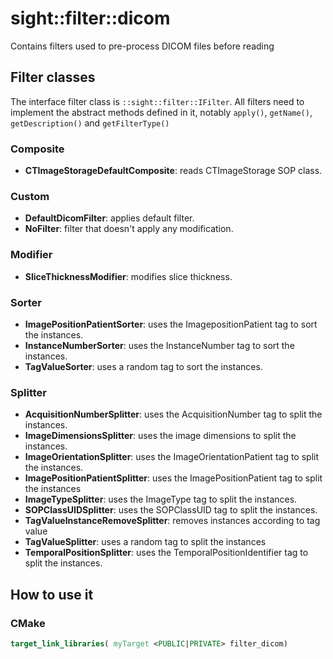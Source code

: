 # sight::filter::dicom

Contains filters used to pre-process DICOM files before reading

## Filter classes

The interface filter class is `::sight::filter::IFilter`. All filters need to implement the abstract methods defined in it, notably `apply()`, `getName()`, `getDescription()` and `getFilterType()`

### Composite
- **CTImageStorageDefaultComposite**: reads CTImageStorage SOP class.

### Custom
- **DefaultDicomFilter**: applies default filter.
- **NoFilter**: filter that doesn't apply any modification.

### Modifier
- **SliceThicknessModifier**: modifies slice thickness.

### Sorter
- **ImagePositionPatientSorter**: uses the ImagepositionPatient tag to sort the instances.
- **InstanceNumberSorter**: uses the InstanceNumber tag to sort the instances.
- **TagValueSorter**: uses a random tag to sort the instances.

### Splitter
- **AcquisitionNumberSplitter**: uses the AcquisitionNumber tag to split the instances.
- **ImageDimensionsSplitter**: uses the image dimensions to split the instances.
- **ImageOrientationSplitter**: uses the ImageOrientationPatient tag to split the instances.
- **ImagePositionPatientSplitter**: uses the ImagePositionPatient tag to split the instances
- **ImageTypeSplitter**: uses the ImageType tag to split the instances.
- **SOPClassUIDSplitter**: uses the SOPClassUID tag to split the instances.
- **TagValueInstanceRemoveSplitter**: removes instances according to tag value
- **TagValueSplitter**: uses a random tag to split the instances
- **TemporalPositionSplitter**: uses the TemporalPositionIdentifier tag to split the instances.

## How to use it

### CMake

```cmake
target_link_libraries( myTarget <PUBLIC|PRIVATE> filter_dicom)
```
